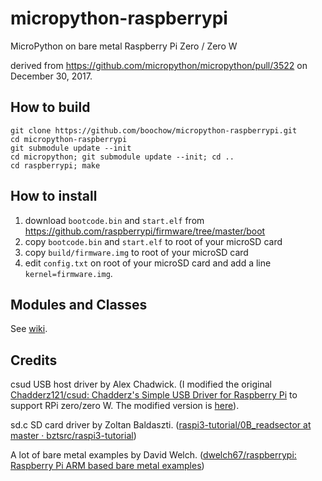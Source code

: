 # micropython-raspberrypi

MicroPython on bare metal Raspberry Pi Zero / Zero W

derived from https://github.com/micropython/micropython/pull/3522 on December 30, 2017.

## How to build
```
git clone https://github.com/boochow/micropython-raspberrypi.git
cd micropython-raspberrypi
git submodule update --init
cd micropython; git submodule update --init; cd ..
cd raspberrypi; make
```
## How to install

1. download `bootcode.bin` and `start.elf` from https://github.com/raspberrypi/firmware/tree/master/boot
1. copy `bootcode.bin` and `start.elf` to root of your microSD card
1. copy `build/firmware.img` to root of your microSD card
1. edit `config.txt` on root of your microSD card and add a line `kernel=firmware.img`.

## Modules and Classes

See [wiki](https://github.com/boochow/micropython-raspberrypi/wiki).

## Credits

csud USB host driver by Alex Chadwick. (I modified the original [Chadderz121/csud: Chadderz's Simple USB Driver for Raspberry Pi](https://github.com/Chadderz121/csud) to support RPi zero/zero W. The modified version is [here](https://github.com/boochow/csud)).

sd.c SD card driver by Zoltan Baldaszti. ([raspi3\-tutorial/0B\_readsector at master · bztsrc/raspi3\-tutorial](https://github.com/bztsrc/raspi3-tutorial/tree/master/0B_readsector))

A lot of bare metal examples by David Welch. ([dwelch67/raspberrypi: Raspberry Pi ARM based bare metal examples](https://github.com/dwelch67/raspberrypi))
